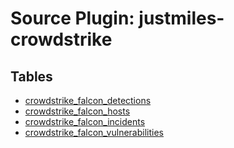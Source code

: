 # Source Plugin: justmiles-crowdstrike

## Tables

- [crowdstrike_falcon_detections](crowdstrike_falcon_detections.md)
- [crowdstrike_falcon_hosts](crowdstrike_falcon_hosts.md)
- [crowdstrike_falcon_incidents](crowdstrike_falcon_incidents.md)
- [crowdstrike_falcon_vulnerabilities](crowdstrike_falcon_vulnerabilities.md)